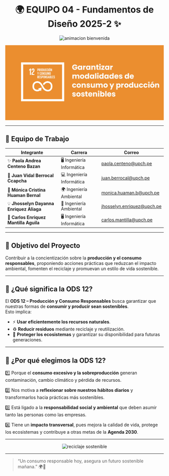<h1 align="center">🌍 EQUIPO 04 - Fundamentos de Diseño 2025-2 ✨</h1>

<p align="center">
  <img src="https://readme-typing-svg.herokuapp.com?size=28&color=3CB371&center=true&vCenter=true&width=950&lines=🌱+Producción+y+Consumo+Responsables;💡+Innovando+para+un+futuro+sostenible;🤝+Trabajo+en+equipo+y+responsabilidad+social" alt="animacion bienvenida">
</p>

<p align="center">
  <img src="https://github.com/JuanVidalx/Grupo-4_Fundamentos-de-dise-o/blob/05fad9449a39b9e1cc774faa3228613bc974876a/ods12.jpg" width="600" alt="ODS 12">
</p>

---

## 👥 Equipo de Trabajo  

| Integrante | Carrera | Correo |  
|------------|---------|--------|  
| ✨ **Paola Andrea Centeno Bazan** | 🖥️ Ingeniería Informática | [paola.centeno@upch.pe](mailto:paola.centeno@upch.pe) |  
| 🚀 **Juan Vidal Berrocal Ccapcha** | 💻 Ingeniería Informática | [juan.berrocal@upch.pe](mailto:juan.berrocal@upch.pe) |  
| 🌱 **Mónica Cristina Huaman Bernal** | 🌍 Ingeniería Ambiental | [monica.huaman.b@upch.pe](mailto:monica.huaman.b@upch.pe) |  
| 💡 **Jhosselyn Dayanna Enriquez Aliaga** | 🌱 Ingeniería Ambiental | [jhosselyn.enriquez@upch.pe](mailto:jhosselyn.enriquez@upch.pe) |  
| 🔧 **Carlos Enriquez Mantilla Aguila** | 🖥️ Ingeniería Informática | [carlos.mantilla@upch.pe](mailto:carlos.mantilla@upch.pe) |  

---

## 🎯 Objetivo del Proyecto  

Contribuir a la concientización sobre la **producción y el consumo responsables**, proponiendo acciones prácticas que reduzcan el impacto ambiental, fomenten el reciclaje y promuevan un estilo de vida sostenible.  

---

## 📌 ¿Qué significa la ODS 12?  

El **ODS 12 – Producción y Consumo Responsables** busca garantizar que nuestras formas de **consumir y producir sean sostenibles**.  
Esto implica:  

- ⚡ **Usar eficientemente los recursos naturales**.  
- ♻️ **Reducir residuos** mediante reciclaje y reutilización.  
- 🌱 **Proteger los ecosistemas** y garantizar su disponibilidad para futuras generaciones.  

---

## 🤔 ¿Por qué elegimos la ODS 12?  

1️⃣ Porque el **consumo excesivo y la sobreproducción** generan contaminación, cambio climático y pérdida de recursos.  

2️⃣ Nos motiva a **reflexionar sobre nuestros hábitos diarios** y transformarlos hacia prácticas más sostenibles.  

3️⃣ Está ligado a la **responsabilidad social y ambiental** que deben asumir tanto las personas como las empresas.  

4️⃣ Tiene un **impacto transversal**, pues mejora la calidad de vida, protege los ecosistemas y contribuye a otras metas de la **Agenda 2030**.  

---

<p align="center">
  <img src="https://i.pinimg.com/originals/71/12/df/7112dfa340bd72b757a68b0f1394e0dc.gif" width="450" alt="reciclaje sostenible">
</p>  

---

> “Un consumo responsable hoy, asegura un futuro sostenible mañana.” 🌍💚  
